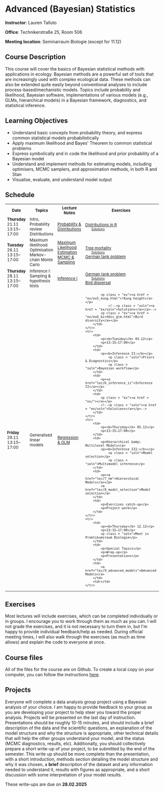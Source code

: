 <style>
	td p {margin: 0px;}
	.soln {margin: 0px 20px; font-size: x-small}
	table {font-size: small;}
</style>

# Advanced (Bayesian) Statistics
**Instructor**: Lauren Talluto

**Office**: Technikerstraße 25, Room 506

**Meeting location**:  Seminarraum Biologie (except for 11.12)


## Course Description

This course will cover the basics of Bayesian statistical methods with applications in ecology. Bayesian methods are a powerful set of tools that are increasingly used with complex ecological data. These methods can also be extended quite easily beyond conventional analyses to include process-based/mechanistic models. Topics include probability and likelihood, Bayesian software, implementations of various models (e.g., GLMs, hierarchical models) in a Bayesian framework, diagnostics, and statistical inference.

## Learning Objectives

* Understand basic concepts from probability theory, and express common statistical models probabilistically
* Apply maximum likelihood and Bayes' Theorem to common statistical problems
* Express symbolically and in code the likelihood and prior probability of a Bayesian model
* Understand and implement methods for estimating models, including optimisers, MCMC samplers, and approximation methods, in both R and Stan
* Visualise, evaluate, and understand model output


## Schedule

<table>
	<tr>
		<th> Date </th> <th> Topics </th> <th> Lecture Notes </th> <th> Exercises </th>
	</tr>
	<tr>
		<td>
			<p><b>Thursday</b> 21.11</p>
			<p>13:15–17:00</p>
		</td>
		<td>
			<p>Intro, Probability review</p>
			<p>Distributions</p>
		</td>
		<td><a href="lec/1_probability">Probability & Distributions</a></td>
		<td>
			<p><a href = "ex/ex1_distributions">Distributions in R</a></p>
			<p class = "soln"><a href = "ex/soln1_distributions.html">Solutions</a></p>
		</td>
	</tr>
	<tr>
		<td>
			<p><b>Tuesday</b> 26.11</p>
			<p>13:15–17:00</p>
		</td>
		<td>
			<p>Maximum likelihood</p>
			<p>Optimisation</p>
			<p>Markov-chain Monte Carlo</p>
		</td>
		<td>
			<p><a href="lec/2_mle">Maximum Likelihood Estimation</a></p>
			<a href="lec/3_mcmc">MCMC & Sampling</a>
		</td>
		<td>
			<p><a href = "ex/ex2_tree.html">Tree mortality</a></p>
			<p class = "soln"><a href = "ex/soln2_tree.html">Solutions</a></p>
			<p><a href = "ex/ex3_tank">German tank problem</a></p>
		</td>
	</tr>
	<tr>
		<td>
			<p><b>Thursday</b> 28.11</p>
			<p>13:15–17:00</p>
		</td>
		<td>
			<p>Inference I: Sampling &amp; hypothesis tests</p>
		</td>
		<td><a href="lec/4_inference_i">Inference I</a></td>
		<td>
			<p><a href = "ex/ex3_tank">German tank problem</a></p>
			<p class = "soln"><a href = "ex/soln3_tank.html">Solutions</a></p>
			<p class = "ex"><a href = "ex/ex4_birddisp.html">Bird dispersal</a></p>
				<!--<p class = "soln"><a href = "ex/soln4_birddisp.html">Solutions</a></p>-->
		</td>
	</tr>
	<tr>
		<td>
			<p><b>Friday</b> 29.11</p>
			<p>13:15–17:00</p>
		</td>
		<td>
			<p>Generalised linear models</p>
		</td>
		<td>
			<p><a href="lec/5_regression">Regression &amp; GLM</a></p>
		</td>
		<td>
			
			<p class = "ex"><a href = "ex/ex5_kung.html">!Kung height</a></p>
				<!--<p class = "soln"><a href = "ex/soln">Solutions</a></p>-->
			<p class = "ex"><a href = "ex/ex6_birddiv_glm.html">Bird diversity</a></p>
		</td>
	</tr>
	<tr>
		<td>
			<p><b>Tuesday</b> 03.12</p>
			<p>13:15–17:00</p>
		</td>
		<td>
			<p><b>Inference II:</b></p>
				<p class = "soln">Priors & Diagnostics</p>
				<p class = "soln">Bayesian workflow</p>
		</td>
		<td>
			<p><a href="lec/6_inference_ii">Inference II</a></p>
		</td>
		<td>
			<p class = "ex"><a href = "ex/"></a></p>
			<!--<p class = "soln"><a href = "ex/soln">Solutions</a></p>-->
		</td>
	</tr>
	<tr>
 		<td>
			<p><b>Thursday</b> 05.12</p>
			<p>13:15–17:00</p>
		</td>
		<td>
			<p>Hierarchical &amp; Multilevel Models</p>
			<p><b>Inference III:</b></p>
				<p class = "soln">Model selection</p>
				<p class = "soln">Multimodel inference</p>
		</td>
		<td>
			<p><a href="lec/7_hm">Hierarchical Models</a></p>
			<a href="lec/8_model_selection">Model selection</a>
		</td>
		<td>
			<p>Exercises catch-up</p>
			<p>Project work</p>
		</td>
	</tr>
 	<tr>
		<td>
			<p><b>Thursday</b> 12.12</p>
			<p>13:15–17:00</p>
			<p class = "soln">Meet in Praktikumsraum Biologie</p>
		</td>
		<td>
			<p>Special Topics</p>
			<p>Wrap-up</p>
			<p>Presentations</p>
		</td>
		<td>
			<a href="lec/9_advanced_models">Advanced Models</a>
		</td>
		<td></td>
	</tr>
</table>

## Exercises
Most lectures will include exercises, which can be completed individually or in groups. I encourage you to work through them as much as you can. I will not grade the exercises, and it is not necessary to turn them in, but I'm happy to provide individual feedback/help as needed. During official meeting times, I will also walk through the exercises (as much as time allows) and explain the code to everyone at once.

## Course files
All of the files for the course are on Github. To create a local copy on your computer, you can follow the instructions [here](https://github.com/ltalluto/vu_advstats_students).

## Projects
Everyone will complete a data analysis group project using a Bayesian analysis of your choice. I am happy to provide feedback to your group as you are developing your project to help steer you toward the proper analysis. Projects will be presented on the last day of instruction. Presentations should be roughly 10-15 minutes, and should include a brief description of the data and the scientific questions, an explanation of the model structure and why the structure is appropriate, other technical details that will help the other groups understand your model, and the status (MCMC diagnostics, results, etc). Additionally, you should collectively prepare a short write-up of your project, to be submitted by the end of the semester. This write up should be more complete than the presentation, with a short introduction, methods section detailing the model structure and why it was chosen, a **brief** description of the dataset and any information needed to understand it, results with figures as appropriate, and a short discussion with some interpretation of your model results.

These write-ups are due on **28.02.2025**